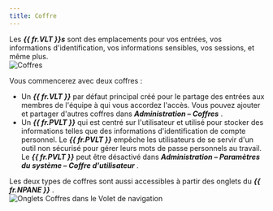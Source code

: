 ```yaml
---
title: Coffre
---
```

Les ***{{ fr.VLT }}s*** sont des emplacements pour vos entrées, vos informations d'identification, vos informations sensibles, vos sessions, et même plus.  
![Coffres](https://webdevolutions.azureedge.net/docs/fr/rdm/mac/RDMMac0006.png) 

Vous commencerez avec deux coffres :  

* Un ***{{ fr.VLT }}*** par défaut principal créé pour le partage des entrées aux membres de l'équipe à qui vous accordez l'accès. Vous pouvez ajouter et partager d'autres coffres dans ***Administration – Coffres*** . 
* Un ***{{ fr.PVLT }}*** qui est centré sur l'utilisateur et utilisé pour stocker des informations telles que des informations d'identification de compte personnel. Le ***{{ fr.PVLT }}*** empêche les utilisateurs de se servir d'un outil non sécurisé pour gérer leurs mots de passe personnels au travail. Le ***{{ fr.PVLT }}*** peut être désactivé dans ***Administration – Paramètres du système – Coffre d'utilisateur*** . 

Les deux types de coffres sont aussi accessibles à partir des onglets du ***{{ fr.NPANE }}*** .  
![Onglets Coffres dans le Volet de navigation](https://webdevolutions.azureedge.net/docs/fr/rdm/mac/RDMMac0007.png) 

